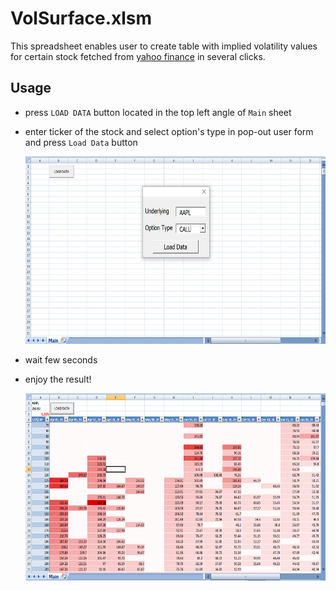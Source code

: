 # VolSurface.xlsm
This spreadsheet enables user to create table with implied volatility values for certain stock fetched from [yahoo finance](https://finance.yahoo.com/) in several clicks.

## Usage

- press `LOAD DATA` button located in the top left angle of `Main` sheet

- enter ticker of the stock and select option's type in pop-out user form and press `Load Data` button

  <img src="images/userform.PNG" width="600" height="300">
  
- wait few seconds

- enjoy the result! 

  <img src="images/result.PNG" width="600" height="300">





